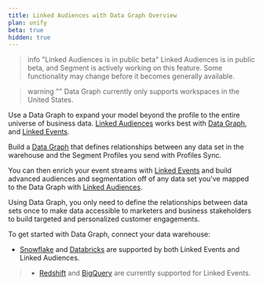 ```yaml
---
title: Linked Audiences with Data Graph Overview
plan: unify
beta: true
hidden: true
---
```


> info "Linked Audiences is in public beta"
> Linked Audiences is in public beta, and Segment is actively working on this feature. Some functionality may change before it becomes generally available.

> warning ""
> Data Graph currently only supports workspaces in the United States.

Use a Data Graph to expand your model beyond the profile to the entire universe of business data. [Linked Audiences](/docs/engage/audiences/linked-audiences/) works best with [Data Graph](/docs/unify/data-graph/data-graph/), and [Linked Events](/docs/unify/data-graph/linked-events/). 

Build a [Data Graph](/docs/unify/data-graph/data-graph/) that defines relationships between any data set in the warehouse and the Segment Profiles you send with Profiles Sync. 

You can then enrich your event streams with [Linked Events](/docs/unify/data-graph/linked-events/) and build advanced audiences and segmentation off of any data set you've mapped to the Data Graph with [Linked Audiences](/docs/engage/audiences/linked-audiences/).

Using Data Graph, you only need to define the relationships between data sets once  to make data accessible to marketers and business stakeholders to build targeted and personalized customer engagements.

To get started with Data Graph, connect your data warehouse:

- [Snowflake](/docs/unify/data-graph/setup-guides/snowflake-setup/) and [Databricks](/docs/unify/data-graph/setup-guides/databricks-setup/) are supported by both Linked Events and Linked Audiences.
> - [Redshift](/docs/unify/data-graph/setup-guides/redshift-setup/) and [BigQuery](/docs/unify/data-graph/setup-guides/BigQuery-setup/)  are currently supported for Linked Events.
